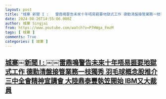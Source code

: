```yaml
---
layout: post
title: "城寨￼新聞 I : ￼￼雷鼎鳴警告未來十年唔易捱要地獄式工作 德勤清盤接管業務一枝獨秀 羽毛球概念股推介 三中全會精神宣講會 大陸鼎泰豐執笠開始 IBM又大裁員"
date: 2024-08-26T14:55:06.000Z
author: 城寨 Singjai
from: https://www.youtube.com/watch?v=P7HWga_FmzM
tags: [ 城寨 ]
comments: True
categories: [ 城寨 ]
---
```

<!--1724684106000-->
[城寨￼新聞 I : ￼￼雷鼎鳴警告未來十年唔易捱要地獄式工作 德勤清盤接管業務一枝獨秀 羽毛球概念股推介 三中全會精神宣講會 大陸鼎泰豐執笠開始 IBM又大裁員](https://www.youtube.com/watch?v=P7HWga_FmzM)
------

<div>

</div>
